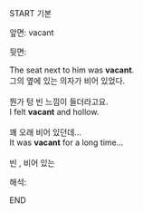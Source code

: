 START
기본

앞면:
vacant 


뒷면:
<div>The seat next to him was <strong>vacant</strong>. </div><div><div>그의 옆에 있는 의자가 비어 있었다.</div></div><div><br></div><div><div><div>뭔가 텅 빈 느낌이 들더라고요.</div></div><div><div>I felt <strong>vacant</strong> and hollow.</div></div></div><div><br></div><div><div><div>꽤 오래 비어 있던데...</div></div><div><div>It was <strong>vacant</strong> for a long time...</div></div></div><div><br></div><div>빈 , 비어 있는</div>


해석:
<!--ID: 1746614244640-->
END